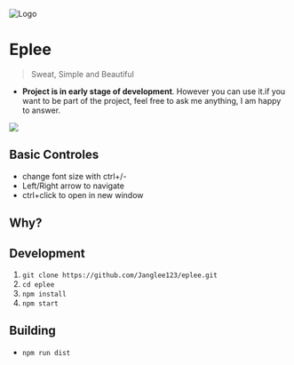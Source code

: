 ![Logo](https://raw.githubusercontent.com/Janglee123/eplee/master/src/img/icons/128x128.png)
# **Eplee**
> Sweat, Simple and Beautiful

- **Project is in early stage of development**. However you can use it.if you want to be part of the project, feel free to ask me anything, I am happy to answer.

![](https://raw.githubusercontent.com/Janglee123/eplee/master/Screenshoots/Screenshot%20from%202018-12-19%2022-33-06.png)

## Basic Controles
- change font size with ctrl+/-
- Left/Right arrow to navigate
- ctrl+click to open in new window

## Why?

## Development
1. `git clone https://github.com/Janglee123/eplee.git`
2. `cd eplee`
3. `npm install`
4. `npm start`

## Building
- `npm run dist`
